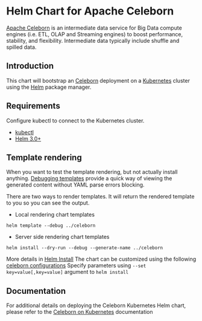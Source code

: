 <!--
Licensed to the Apache Software Foundation (ASF) under one
or more contributor license agreements.  See the NOTICE file
distributed with this work for additional information
regarding copyright ownership.  The ASF licenses this file
to you under the Apache License, Version 2.0 (the
"License"); you may not use this file except in compliance
with the License.  You may obtain a copy of the License at

    http://www.apache.org/licenses/LICENSE-2.0

Unless required by applicable law or agreed to in writing,
software distributed under the License is distributed on an
"AS IS" BASIS, WITHOUT WARRANTIES OR CONDITIONS OF ANY
KIND, either express or implied.  See the License for the
specific language governing permissions and limitations
under the License.
-->

# Helm Chart for Apache Celeborn

[Apache Celeborn](https://celeborn.apache.org) is an intermediate data service for Big Data compute engines (i.e. ETL, OLAP and Streaming engines) to boost performance, stability, and flexibility. Intermediate data typically include shuffle and spilled data.


## Introduction

This chart will bootstrap an [Celeborn](https://celeborn.apache.org) deployment on a [Kubernetes](http://kubernetes.io)
cluster using the [Helm](https://helm.sh) package manager.

## Requirements

Configure kubectl to connect to the Kubernetes cluster.
- [kubectl](https://kubernetes.io/docs/tasks/tools/install-kubectl)
- [Helm 3.0+](https://helm.sh/docs/using_helm/#installing-helm)

## Template rendering

When you want to test the template rendering, but not actually install anything. [Debugging templates](https://helm.sh/docs/chart_template_guide/debugging/) provide a quick way of viewing the generated content without YAML parse errors blocking.

There are two ways to render templates. It will return the rendered template to you so you can see the output.

- Local rendering chart templates
```shell
helm template --debug ../celeborn
```
- Server side rendering chart templates
```shell
helm install --dry-run --debug --generate-name ../celeborn
```
More details in [Helm Install](https://helm.sh/docs/helm/helm_install/)
The chart can be customized using the following [celeborn configurations](https://celeborn.apache.org/docs/latest/configuration/#important-configurations)
Specify parameters using `--set key=value[,key=value]` argument to `helm install`

## Documentation

For additional details on deploying the Celeborn Kubernetes Helm chart, please refer to the [Celeborn on Kubernetes](https://celeborn.apache.org/docs/latest/deploy_on_k8s/) documentation
